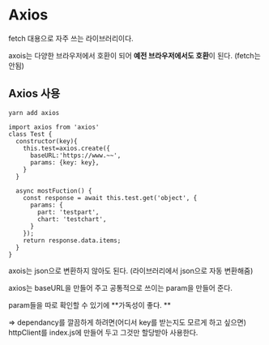 # Axios



fetch 대용으로 자주 쓰는 라이브러리이다.

axois는 다양한 브라우저에서 호환이 되어 **예전 브라우저에서도 호환**이 된다. (fetch는 안됨)



## Axios 사용
```
yarn add axios
```

```
import axios from 'axios'
class Test {
  constructor(key){
    this.test=axios.create({
      baseURL:'https://www.~~',
      params: {key: key},
    }
  }
  
  async mostFuction() {
    const response = await this.test.get('object', {
      params: {
        part: 'testpart',
        chart: 'testchart',
      }
    });
    return response.data.items;
  }
}
```
axois는 json으로 변환하지 않아도 된다. (라이브러리에서 json으로 자동 변환해줌)

axios는 baseURL을 만들어 주고 공통적으로 쓰이는 param을 만들어 준다.

param들을 따로 확인할 수 있기에 **가독성이 좋다. **

=> dependancy를 깔끔하게 하려면(어디서 key를 받는지도 모르게 하고 싶으면) httpClient를 index.js에 만들어 두고 그것만 할당받아 사용한다.
